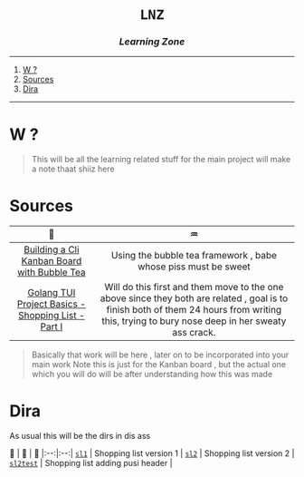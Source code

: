 <h1 align="center"><code>LNZ</code></h1>
<h3 align="center"><i> Learning Zone </i></h2>

---

1. [W ?](#w-)
2. [Sources](#sources)
3. [Dira](#dira)

---

# W ?

> This will be all the learning related stuff for the main project will make a note thaat shiiz here

# Sources

| 🦓 |♒                                                                                              |
| :---------------------------------------------------------------------------------------------------------------------: | :------------------------------------------------------------------------------------------------------------------------------------------------------------------------------------------: |
| [Building a Cli Kanban Board with Bubble Tea](https://www.youtube.com/playlist?list=PLLLtqOZfy0pcFoSIeGXO-SOaP9qLqd_H6) |                                                                Using the bubble tea framework , babe whose piss must be sweet                                                                |
|         [Golang TUI Project Basics - Shopping List - Part I](https://youtu.be/5lxQJS3b38w?si=1JHGxlm1kITLhqYC)          | Will do this first and them move to the one above since they both are related , goal is to finish both of them 24 hours from writing this, trying to bury nose deep in her sweaty ass crack. |

> Basically that work will be here , later on to be incorporated into your main work
> Note this is just for the Kanban board , but the actual one which you will do will be after understanding how this was made

# Dira 

As usual this will be the dirs in dis ass

🥇 | 👚 | 👙
|:--:|:--:|
[`sl1`](./sl1/) | Shopping list version 1 | [](./sl1/demo/sl1.gif)
[`sl2`](./sl2/) | Shopping list version 2 | [](./sl2/demo/sl2.gif)
[`sl2test`](./sl2test) | Shopping list adding pusi header  | [](./sl2test/demo/sl2.gif)
